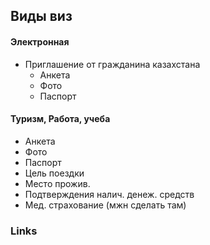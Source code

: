 ## Виды виз
#### Электронная
- Приглашение от гражданина казахстана
	- Анкета
	- Фото
	- Паспорт

#### Туризм, Работа, учеба
- Анкета
- Фото
- Паспорт
- Цель поездки
- Место прожив.
- Подтверждения налич. денеж. средств
- Мед. страхование (мжн сделать там)

### Links